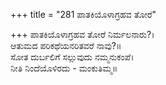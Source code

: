 +++
title = "281 ಪಾತಕಿಯೊಳಾಗ್ರಹವ ತೋರೆ"

+++
ಪಾತಕಿಯೊಳಾಗ್ರಹವ ತೋರೆ ನಿರ್ಮಲನಾರು?।  
ಆತುಮದ ಪರಿಕಥೆಯನರಿತವರೆ ನಾವು?॥  
ಸೋತ ದುರ್ಬಲಿಗೆ ಸಲ್ಲುವುದು ನಮ್ಮನುಕಂಪೆ।  
ನೀತಿ ನಿಂದೆಯೊಳಿರದು - ಮಂಕುತಿಮ್ಮ॥  
